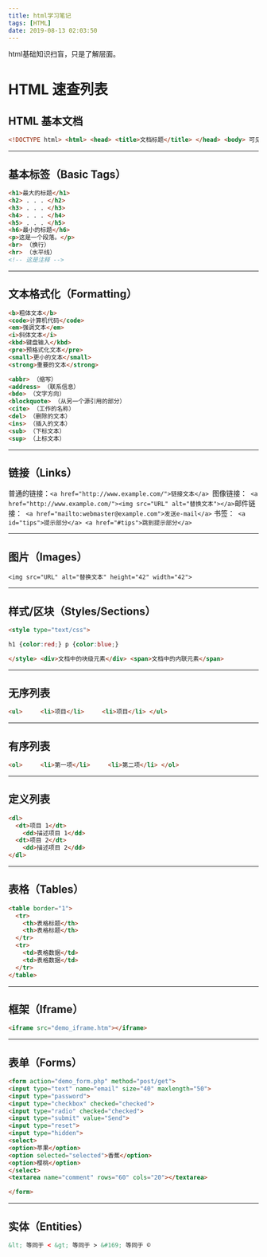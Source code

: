 ```yaml
---
title: html学习笔记
tags: [HTML]
date: 2019-08-13 02:03:50
---
```


html基础知识扫盲，只是了解层面。

<!-- more -->

# HTML 速查列表


## HTML 基本文档
```html
<!DOCTYPE html> <html> <head> <title>文档标题</title> </head> <body> 可见文本... </body> </html>
```
------

## 基本标签（Basic Tags）
```html
<h1>最大的标题</h1>
<h2> . . . </h2>
<h3> . . . </h3>
<h4> . . . </h4>
<h5> . . . </h5>
<h6>最小的标题</h6>
<p>这是一个段落。</p>
<br> （换行）
<hr> （水平线）
<!-- 这是注释 -->
```
------

## 文本格式化（Formatting）
```html
<b>粗体文本</b>
<code>计算机代码</code>
<em>强调文本</em>
<i>斜体文本</i>
<kbd>键盘输入</kbd> 
<pre>预格式化文本</pre>
<small>更小的文本</small>
<strong>重要的文本</strong>

<abbr> （缩写）
<address> （联系信息）
<bdo> （文字方向）
<blockquote> （从另一个源引用的部分）
<cite> （工作的名称）
<del> （删除的文本）
<ins> （插入的文本）
<sub> （下标文本）
<sup> （上标文本）
```
------

## 链接（Links）

普通的链接：`<a href="http://www.example.com/">链接文本</a> `图像链接：` <a href="http://www.example.com/"><img src="URL" alt="替换文本"></a>`邮件链接：` <a href="mailto:webmaster@example.com">发送e-mail</a>` 书签：` <a id="tips">提示部分</a> <a href="#tips">跳到提示部分</a>`

------

## 图片（Images）

`<img src="URL" alt="替换文本" height="42" width="42">`

------

## 样式/区块（Styles/Sections）
```html
<style type="text/css">

h1 {color:red;} p {color:blue;}

</style> <div>文档中的块级元素</div> <span>文档中的内联元素</span>
```
------

## 无序列表
```html
<ul>     <li>项目</li>     <li>项目</li> </ul>
```
------

## 有序列表
```html
<ol>     <li>第一项</li>     <li>第二项</li> </ol>
```
------

## 定义列表
```html
<dl>
  <dt>项目 1</dt>
    <dd>描述项目 1</dd>
  <dt>项目 2</dt>
    <dd>描述项目 2</dd>
</dl>
```
------

## 表格（Tables）
```html
<table border="1">
  <tr>
    <th>表格标题</th>
    <th>表格标题</th>
  </tr>
  <tr>
    <td>表格数据</td>
    <td>表格数据</td>
  </tr>
</table>
```
------

## 框架（Iframe）
```html
<iframe src="demo_iframe.htm"></iframe>
```
------

## 表单（Forms）
```html
<form action="demo_form.php" method="post/get">
<input type="text" name="email" size="40" maxlength="50">
<input type="password">
<input type="checkbox" checked="checked">
<input type="radio" checked="checked">
<input type="submit" value="Send">
<input type="reset">
<input type="hidden">
<select>
<option>苹果</option>
<option selected="selected">香蕉</option>
<option>樱桃</option>
</select>
<textarea name="comment" rows="60" cols="20"></textarea>

</form>
```
------

## 实体（Entities）
```html
&lt; 等同于 < &gt; 等同于 > &#169; 等同于 ©
```

